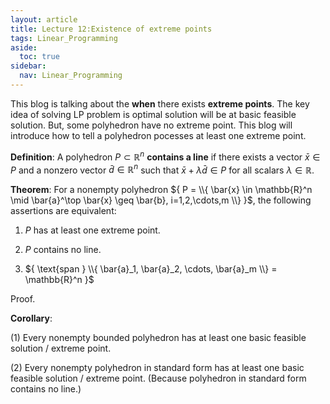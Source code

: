 ```yaml
---
layout: article
title: Lecture 12:Existence of extreme points
tags: Linear_Programming
aside:
  toc: true
sidebar:
  nav: Linear_Programming
---
```


This blog is talking about the <b>when</b> there exists <b>extreme points</b>. The key idea of solving LP problem is optimal solution will be at basic feasible solution. But, some polyhedron have no extreme point. This blog will introduce how to tell a polyhedron pocesses at least one extreme point.

<!--more--> 

<b>Definition</b>: A polyhedron ${ P \subset \mathbb{R}^n }$ <b>contains a line</b>
if there exists a vector ${ \bar{x} \in P }$
and a nonzero vector ${ \bar{d} \in \mathbb{R}^n }$
such that ${ \bar{x} + \lambda \bar{d} \in P }$ for all scalars ${ \lambda \in \mathbb{R} }$.

<b>Theorem</b>: For a nonempty polyhedron ${ P = \\{ \bar{x} \in \mathbb{R}^n \mid \bar{a}^\top \bar{x} \geq \bar{b}, i=1,2,\cdots,m \\} }$, the following assertions are equivalent:

1. ${ P }$ has at least one extreme point.

2. ${ P }$ contains no line.

3. ${ \text{span } \\{ \bar{a}_1, \bar{a}_2, \cdots, \bar{a}_m \\} = \mathbb{R}^n }$

Proof.

<b>Corollary</b>: 

(1) Every nonempty bounded polyhedron has at least one basic feasible solution / extreme point.

(2) Every nonempty polyhedron in standard form has at least one basic feasible solution / extreme point. (Because polyhedron in standard form contains no line.)